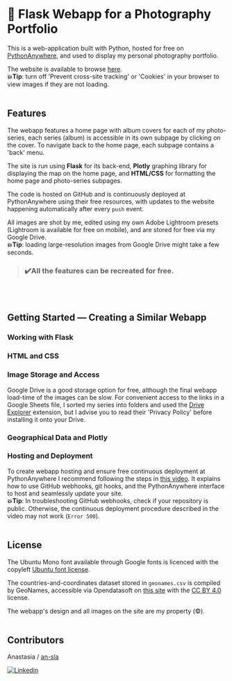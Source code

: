 # 📸 Flask Webapp for a Photography Portfolio

This is a web-application built with Python, hosted for free on [PythonAnywhere](https://www.pythonanywhere.com), and used to display my personal photography portfolio.

The website is available to browse [here](http://ansla.pythonanywhere.com).
<br>
**💥Tip**: turn off 'Prevent cross-site tracking' or 'Cookies' in your browser to view images if they are not loading.
<br></br>
## Features

The webapp features a home page with album covers for each of my photo-series, each series (album) is accessible in its own subpage by clicking on the cover. To navigate back to the home page, each subpage contains a 'back' menu.

The site is run using **Flask** for its back-end, **Plotly** graphing library for displaying the map on the home page, and **HTML/CSS** for formatting the home page and photo-series subpages.

The code is hosted on GitHub and is continuously deployed at PythonAnywhere using their free resources, with updates to the website happening automatically after every `push` event.

All images are shot by me, edited using my own Adobe Lightroom presets (Lightroom is available for free on mobile), and are stored for free via my Google Drive.
<br>
**💥Tip**: loading large-resolution images from Google Drive might take a few seconds.

>### ✔️All the features can be recreated for free.
<br></br>
## Getting Started — Creating a Similar Webapp

### Working with Flask



### HTML and CSS



### Image Storage and Access

Google Drive is a good storage option for free, although the final webapp load-time of the images can be slow. For convenient access to the links in a Google Sheets file, I sorted my series into folders and used the [Drive Explorer](https://workspace.google.com/marketplace/app/drive_explorer/520711270513) extension, but I advise you to read their 'Privacy Policy' before installing it onto your Drive.

### Geographical Data and Plotly



### Hosting and Deployment

To create webapp hosting and ensure free continuous deployment at PythonAnywhere I recommend following the steps in [this video](https://www.youtube.com/watch?v=AZMQVI6Ss64). It explains how to use GitHub webhooks, git hooks, and the PythonAnywhere interface to host and seamlessly update your site.
<br>
**💥Tip**: In troubleshooting GitHub webhooks, check if your repository is public. Otherwise, the continuous deployment procedure described in the video may not work (`Error 500`). 
<br></br>
## License

The Ubuntu Mono font available through Google fonts is licenced with the copyleft [Ubuntu font license](https://ubuntu.com/legal/font-licence).

The countries-and-coordinates dataset stored in `geonames.csv` is compiled by GeoNames, accessible via Opendatasoft on [this site](https://public.opendatasoft.com/explore/dataset/geonames-all-cities-with-a-population-1000/table/?disjunctive.cou_name_en&sort=name&location=12,51.477,-0.01854&basemap=jawg.light) with the [CC BY 4.0](https://creativecommons.org/licenses/by/4.0/) license.

The webapp's design and all images on the site are my property (©️).
<br></br>
## Contributors

Anastasia / [an-sla](https://github.com/an-sla)

[![Linkedin](https://img.shields.io/badge/LinkedIn-0077B5?style=for-the-badge&logo=linkedin&logoColor=white)](https://www.linkedin.com/in/anastasia-slabucho-21b9b219b/)